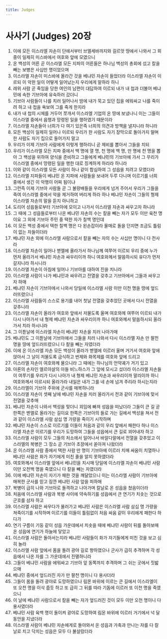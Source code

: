 ```yaml
---
title: Judges
---
```


# 사사기 (Judges) 20장
1. 이에 모든 이스라엘 자손이 단에서부터 브엘세바까지와 길르앗 땅에서 나와서 그 회중이 일제히 미스바에서 여호와 앞에 모였으니
1. 온 백성의 어른 곧 이스라엘 모든 지파의 어른들은 하나님 백성의 총회에 섰고 칼을 빼는 보병은 사십만 명이었으며
1. 이스라엘 자손이 미스바에 올라간 것을 베냐민 자손이 들었더라 이스라엘 자손이 이르되 이 악한 일이 어떻게 일어났는지 우리에게 말하라 하니
1. 레위 사람 곧 죽임을 당한 여인의 남편이 대답하여 이르되 내가 내 첩과 더불어 베냐민에 속한 기브아에 유숙하러 갔더니
1. 기브아 사람들이 나를 치러 일어나서 밤에 내가 묵고 있던 집을 에워싸고 나를 죽이려 하고 내 첩을 욕보여 그를 죽게 한지라
1. 내가 내 첩의 시체를 거두어 쪼개서 이스라엘 기업의 온 땅에 보냈나니 이는 그들이 이스라엘 중에서 음행과 망령된 일을 행하였기 때문이라
1. 이스라엘 자손들아 너희가 다 여기 있은즉 너희의 의견과 방책을 낼지니라 하니라
1. 모든 백성이 일제히 일어나 이르되 우리가 한 사람도 자기 장막으로 돌아가지 말며 한 사람도 자기 집으로 들어가지 말고
1. 우리가 이제 기브아 사람에게 이렇게 행하리니 곧 제비를 뽑아서 그들을 치되
1. 우리가 이스라엘 모든 지파 중에서 백 명에 열 명, 천 명에 백 명, 만 명에 천 명을 뽑아 그 백성을 위하여 양식을 준비하고 그들에게 베냐민의 기브아에 가서 그 무리가 이스라엘 중에서 망령된 일을 행한 대로 징계하게 하리라 하니라
1. 이와 같이 이스라엘 모든 사람이 하나 같이 합심하여 그 성읍을 치려고 모였더라
1. 이스라엘 지파들이 베냐민 온 지파에 사람들을 보내어 두루 다니며 이르기를 너희 중에서 생긴 이 악행이 어찌 됨이냐
1. 그런즉 이제 기브아 사람들 곧 그 불량배들을 우리에게 넘겨 주어서 우리가 그들을 죽여 이스라엘 중에서 악을 제거하여 버리게 하라 하나 베냐민 자손이 그들의 형제 이스라엘 자손의 말을 듣지 아니하고
1. 도리어 성읍들로부터 기브아에 모이고 나가서 이스라엘 자손과 싸우고자 하니라
1. 그 때에 그 성읍들로부터 나온 베냐민 자손의 수는 칼을 빼는 자가 모두 이만 육천 명이요 그 외에 기브아 주민 중 택한 자가 칠백 명인데
1. 이 모든 백성 중에서 택한 칠백 명은 다 왼손잡이라 물매로 돌을 던지면 조금도 틀림이 없는 자들이더라
1. 베냐민 자손 외에 이스라엘 사람으로서 칼을 빼는 자의 수는 사십만 명이니 다 전사라
1. 이스라엘 자손이 일어나 벧엘에 올라가서 하나님께 여쭈어 이르되 우리 중에 누가 먼저 올라가서 베냐민 자손과 싸우리이까 하니 여호와께서 말씀하시되 유다가 먼저 갈지니라 하시니라
1. 이스라엘 자손이 아침에 일어나 기브아를 대하여 진을 치니라
1. 이스라엘 사람이 나가 베냐민과 싸우려고 전열을 갖추고 기브아에서 그들과 싸우고자 하매
1. 베냐민 자손이 기브아에서 나와서 당일에 이스라엘 사람 이만 이천 명을 땅에 엎드러뜨렸으나
1. 이스라엘 사람들이 스스로 용기를 내어 첫날 전열을 갖추었던 곳에서 다시 전열을 갖추니라
1. 이스라엘 자손이 올라가 여호와 앞에서 저물도록 울며 여호와께 여쭈어 이르되 내가 다시 나아가서 내 형제 베냐민 자손과 싸우리이까 하니 여호와께서 말씀하시되 올라가서 치라 하시니라
1. 그 이튿날에 이스라엘 자손이 베냐민 자손을 치러 나아가매
1. 베냐민도 그 이튿날에 기브아에서 그들을 치러 나와서 다시 이스라엘 자손 만 팔천 명을 땅에 엎드러뜨렸으니 다 칼을 빼는 자였더라
1. 이에 온 이스라엘 자손 모든 백성이 올라가 벧엘에 이르러 울며 거기서 여호와 앞에 앉아서 그 날이 저물도록 금식하고 번제와 화목제를 여호와 앞에 드리고
1. 이스라엘 자손이 여호와께 물으니라 그 때에는 하나님의 언약궤가 거기 있고
1. 아론의 손자인 엘르아살의 아들 비느하스가 그 앞에 모시고 섰더라 이스라엘 자손들이 여쭈기를 우리가 다시 나아가 내 형제 베냐민 자손과 싸우리이까 말리이까 하니 여호와께서 이르시되 올라가라 내일은 내가 그를 네 손에 넘겨 주리라 하시는지라
1. 이스라엘이 기브아 주위에 군사를 매복하니라
1. 이스라엘 자손이 셋째 날에 베냐민 자손을 치러 올라가서 전과 같이 기브아에 맞서 전열을 갖추매
1. 베냐민 자손이 나와서 백성을 맞더니 꾀임에 빠져 성읍을 떠났더라 그들이 큰 길 곧 한쪽은 벧엘로 올라가는 길이요 한쪽은 기브아의 들로 가는 길에서 백성을 쳐서 전과 같이 이스라엘 사람 삼십 명 가량을 죽이기 시작하며
1. 베냐민 자손이 스스로 이르기를 이들이 처음과 같이 우리 앞에서 패한다 하나 이스라엘 자손은 이르기를 우리가 도망하여 그들을 성읍에서 큰 길로 꾀어내자 하고
1. 이스라엘 사람이 모두 그들의 처소에서 일어나서 바알다말에서 전열을 갖추었고 이스라엘의 복병은 그 장소 곧 기브아 초장에서 쏟아져 나왔더라
1. 온 이스라엘 사람 중에서 택한 사람 만 명이 기브아에 이르러 치매 싸움이 치열하나 베냐민 사람은 화가 자기에게 미친 줄을 알지 못하였더라
1. 여호와께서 이스라엘 앞에서 베냐민을 치시매 당일에 이스라엘 자손이 베냐민 사람 이만 오천백 명을 죽였으니 다 칼을 빼는 자였더라
1. 이에 베냐민 자손이 자기가 패한 것을 깨달았으니 이는 이스라엘 사람이 기브아에 매복한 군사를 믿고 잠깐 베냐민 사람 앞을 피하매
1. 복병이 급히 나와 기브아로 돌격하고 나아가며 칼날로 온 성읍을 쳤음이더라
1. 처음에 이스라엘 사람과 복병 사이에 약속하기를 성읍에서 큰 연기가 치솟는 것으로 군호를 삼자 하고
1. 이스라엘 사람은 싸우다가 물러가고 베냐민 사람은 이스라엘 사람 삼십 명 가량을 쳐죽이기를 시작하며 이르기를 이들이 틀림없이 처음 싸움 같이 우리에게 패한다 하다가
1. 연기 구름이 기둥 같이 성읍 가운데에서 치솟을 때에 베냐민 사람이 뒤를 돌아보매 온 성읍에 연기가 하늘에 닿았고
1. 이스라엘 사람은 돌아서는지라 베냐민 사람들이 화가 자기들에게 미친 것을 보고 심히 놀라
1. 이스라엘 사람 앞에서 몸을 돌려 광야 길로 향하였으나 군사가 급히 추격하며 각 성읍에서 나온 자를 그 가운데에서 진멸하니라
1. 그들이 베냐민 사람을 에워싸고 기브아 앞 동쪽까지 추격하며 그 쉬는 곳에서 짓밟으매
1. 베냐민 중에서 엎드러진 자가 만 팔천 명이니 다 용사더라
1. 그들이 몸을 돌려 광야로 도망하였으나 림몬 바위에 이르는 큰 길에서 이스라엘이 또 오천 명을 이삭 줍듯 하고 또 급히 그 뒤를 따라 기돔에 이르러 또 이천 명을 죽였으니
1. 이 날에 베냐민 사람으로서 칼을 빼는 자가 엎드러진 것이 모두 이만 오천 명이니 다 용사였더라
1. 베냐민 사람 육백 명이 돌이켜 광야로 도망하여 림몬 바위에 이르러 거기에서 넉 달 동안을 지냈더라
1. 이스라엘 사람이 베냐민 자손에게로 돌아와서 온 성읍과 가축과 만나는 자를 다 칼날로 치고 닥치는 성읍은 모두 다 불살랐더라
